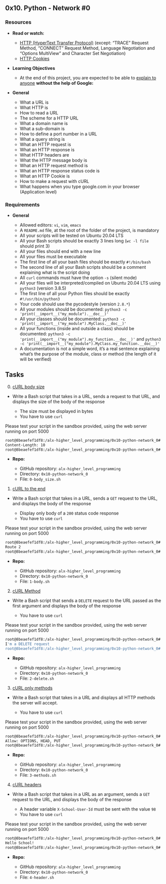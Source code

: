 ## 0x10. Python - Network #0

### Resources

* **Read or watch:**

	- [HTTP (HyperText Transfer Protocol)](https://www3.ntu.edu.sg/home/ehchua/programming/webprogramming/HTTP_Basics.html) (except: “TRACE” Request Method, “CONNECT” Request Method, Language Negotiation and “Options MultiView” and Character Set Negotiation)
	- [HTTP Cookies](https://developer.mozilla.org/en-US/docs/Web/HTTP/Cookies)

* **Learning Objectives**

	- At the end of this project, you are expected to be able to [explain to anyone](https://fs.blog/feynman-learning-technique/) **without the help of Google:**

* **General**

	- What a URL is
	- What HTTP is
	- How to read a URL
	- The scheme for a HTTP URL
	- What a domain name is
	- What a sub-domain is
	- How to define a port number in a URL
	- What a query string is
	- What an HTTP request is
	- What an HTTP response is
	- What HTTP headers are
	- What the HTTP message body is
	- What an HTTP request method is
	- What an HTTP response status code is
	- What an HTTP Cookie is
	- How to make a request with cURL
	- What happens when you type google.com in your browser (Application level)

### Requirements

* **General**

	- Allowed editors: `vi`, `vim`, `emacs`
	- A `README.md` file, at the root of the folder of the project, is mandatory
	- All your scripts will be tested on Ubuntu 20.04 LTS
	- All your Bash scripts should be exactly 3 lines long (`wc -l file` should print 3)
	- All your files should end with a new line
	- All your files must be executable
	- The first line of all your bash files should be exactly `#!/bin/bash`
	- The second line of all your Bash scripts should be a comment explaining what is the script doing
	- All `curl` commands must have the option `-s` (silent mode)
	- All your files will be interpreted/compiled on Ubuntu 20.04 LTS using `python3` (version 3.8.5)
	- The first line of all your Python files should be exactly `#!/usr/bin/python3`
	- Your code should use the pycodestyle (version `2.8.*`)
	- All your modules should be documented: `python3 -c 'print(__import__("my_module").__doc__)'`
	- All your classes should be documented: `python3 -c 'print(__import__("my_module").MyClass.__doc__)'`
	- All your functions (inside and outside a class) should be documented: `python3 -c 'print(__import__("my_module").my_function.__doc__)'` and `python3 -c 'print(__import__("my_module").MyClass.my_function.__doc__)'`
	- A documentation is not a simple word, it’s a real sentence explaining what’s the purpose of the module, class or method (the length of it will be verified)

## Tasks

0. [cURL body size](./0-body_size.sh)

* Write a Bash script that takes in a URL, sends a request to that URL, and displays the size of the body of the response

	- The size must be displayed in bytes
	- You have to use `curl`

Please test your script in the sandbox provided, using the web server running on port 5000

```sh
root@8beaefef1df8:/alx-higher_level_programming/0x10-python-network_0# ./0-body_size.sh 0.0.0.0:5000
Content-Length: 10
root@8beaefef1df8:/alx-higher_level_programming/0x10-python-network_0#
```

* **Repo:**

	- GitHub repository: `alx-higher_level_programming`
	- Directory: `0x10-python-network_0`
	- File: `0-body_size.sh`

1. [cURL to the end](1-body.sh)

* Write a Bash script that takes in a URL, sends a `GET` request to the URL, and displays the body of the response

	- Display only body of a `200` status code response
	- You have to use `curl`

Please test your script in the sandbox provided, using the web server running on port 5000

```sh
root@8beaefef1df8:/alx-higher_level_programming/0x10-python-network_0# ./1-body.sh 0.0.0.0:5000/route_1 ; echo ""
Route 2
root@8beaefef1df8:/alx-higher_level_programming/0x10-python-network_0#
```

* **Repo:**

	- GitHub repository: `alx-higher_level_programming`
	- Directory: `0x10-python-network_0`
	- File: `1-body.sh`

2. [cURL Method](2-delete.sh)

* Write a Bash script that sends a `DELETE` request to the URL passed as the first argument and displays the body of the response

	- You have to use `curl`

Please test your script in the sandbox provided, using the web server running on port 5000

```sh
root@8beaefef1df8:/alx-higher_level_programming/0x10-python-network_0# ./2-delete.sh 0.0.0.0:5000/route_3 ; echo ""
I'm a DELETE request
root@8beaefef1df8:/alx-higher_level_programming/0x10-python-network_0#
```

* **Repo:**

	- GitHub repository: `alx-higher_level_programming`
	- Directory: `0x10-python-network_0`
	- File: `2-delete.sh`

3. [cURL only methods](3-methods.sh)

* Write a Bash script that takes in a URL and displays all HTTP methods the server will accept.

	- You have to use `curl`

Please test your script in the sandbox provided, using the web server running on port 5000

```sh
root@8beaefef1df8:/alx-higher_level_programming/0x10-python-network_0# ./3-methods.sh 0.0.0.0:5000/route_4
Allow: OPTIONS, HEAD, PUT
root@8beaefef1df8:/alx-higher_level_programming/0x10-python-network_0#
```

* **Repo:**

	- GitHub repository: `alx-higher_level_programming`
	- Directory: `0x10-python-network_0`
	- File: `3-methods.sh`

4. [cURL headers](4-header.sh)

* Write a Bash script that takes in a URL as an argument, sends a `GET` request to the URL, and displays the body of the response

	- A header variable `X-School-User-Id` must be sent with the value `98`
	- You have to use `curl`

Please test your script in the sandbox provided, using the web server running on port 5000

```sh
root@8beaefef1df8:/alx-higher_level_programming/0x10-python-network_0# ./4-header.sh 0.0.0.0:5000/route_5 ; echo ""
Hello School!
root@8beaefef1df8:/alx-higher_level_programming/0x10-python-network_0# 
```

* **Repo:**

	- GitHub repository: `alx-higher_level_programming`
	- Directory: `0x10-python-network_0`
	- File: `4-header.sh`
